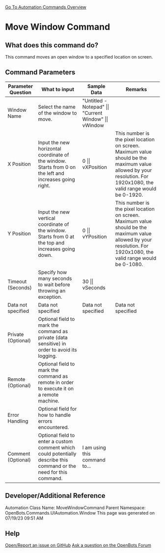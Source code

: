 <!--TITLE: Move Window Command -->
<!-- SUBTITLE: a command in the UI Automation Commands\Window group. -->
[Go To Automation Commands Overview](/automation-commands)


# Move Window Command


## What does this command do?
This command moves an open window to a specified location on screen.


## Command Parameters
| Parameter Question   	| What to input  	|  Sample Data 	| Remarks  	|
| ---                    | ---               | ---           | ---       |
|Window Name|Select the name of the window to move.|"Untitled - Notepad" \|\| "Current Window" \|\| vWindow||
|X Position|Input the new horizontal coordinate of the window. Starts from 0 on the left and increases going right.|0 \|\| vXPosition|This number is the pixel location on screen. Maximum value should be the maximum value allowed by your resolution. For 1920x1080, the valid range would be 0-1920.|
|Y Position|Input the new vertical coordinate of the window. Starts from 0 at the top and increases going down.|0 \|\| vYPosition|This number is the pixel location on screen. Maximum value should be the maximum value allowed by your resolution. For 1920x1080, the valid range would be 0-1080.|
|Timeout (Seconds)|Specify how many seconds to wait before throwing an exception.|30 \|\| vSeconds||
|Data not specified|Data not specified|Data not specified|Data not specified|
|Private (Optional)|Optional field to mark the command as private (data sensitive) in order to avoid its logging.|||
|Remote (Optional)|Optional field to mark the command as remote in order to execute it on a remote machine.|||
|Error Handling|Optional field for how to handle errors encountered.|||
|Comment (Optional)|Optional field to enter a custom comment which could potentially describe this command or the need for this command.|I am using this command to...||


## Developer/Additional Reference
Automation Class Name: MoveWindowCommand
Parent Namespace: OpenBots.Commands.UIAutomation.Window
This page was generated on 07/19/23 09:51 AM


## Help
[Open/Report an issue on GitHub](https://github.com/OpenBotsAI/OpenBots.Studio/issues/new)
[Ask a question on the OpenBots Forum](https://openbots.ai/forums/)
